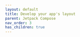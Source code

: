 ```yaml
---
layout: default
title: Develop your app's layout
parent: Jetpack Compose
nav_order: 3
has_children: true
---
```

